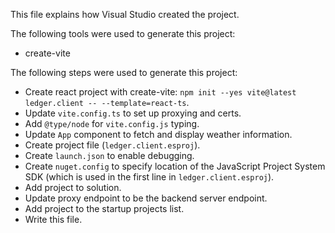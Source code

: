 This file explains how Visual Studio created the project.

The following tools were used to generate this project:
- create-vite

The following steps were used to generate this project:
- Create react project with create-vite: `npm init --yes vite@latest ledger.client -- --template=react-ts`.
- Update `vite.config.ts` to set up proxying and certs.
- Add `@type/node` for `vite.config.js` typing.
- Update `App` component to fetch and display weather information.
- Create project file (`ledger.client.esproj`).
- Create `launch.json` to enable debugging.
- Create `nuget.config` to specify location of the JavaScript Project System SDK (which is used in the first line in `ledger.client.esproj`).
- Add project to solution.
- Update proxy endpoint to be the backend server endpoint.
- Add project to the startup projects list.
- Write this file.
